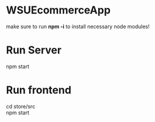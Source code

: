 # WSUEcommerceApp

make sure to run **npm -i** to install necessary node modules!

# Run Server
npm start

# Run frontend
cd store/src  
npm start
